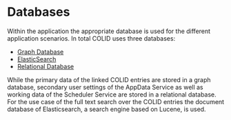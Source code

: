 # Databases

Within the application the appropriate database is used for the different application scenarios. In total COLID uses three databases:
* [Graph Database](/infrastructure/databases/graph-database.md)
* [ElasticSearch](/infrastructure/databases/elasticsearch.md)
* [Relational Database](/infrastructure/databases/relational-database.md)

While the primary data of the linked COLID entries are stored in a graph database, secondary user settings of the AppData Service as well as working data of the Scheduler Service are stored in a relational database.
For the use case of the full text search over the COLID entries the document database of Elasticsearch, a search engine based on Lucene, is used.
